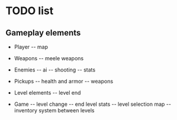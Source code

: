 # TODO list

## Gameplay elements

- Player
-- map

- Weapons
-- meele weapons

- Enemies
-- ai
-- shooting
-- stats

- Pickups
-- health and armor
-- weapons

- Level elements
-- level end

- Game
-- level change
-- end level stats
-- level selection map
-- inventory system between levels


